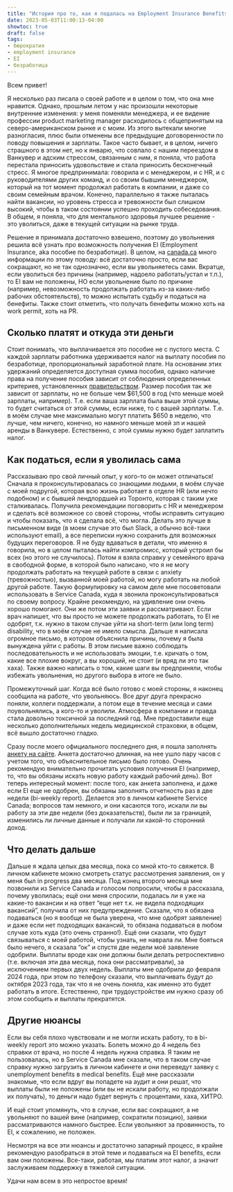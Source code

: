 ```yaml
---
title: "История про то, как я подалась на Employment Insurance Benefits"
date: 2023-05-03T11:00:13-04:00
showtoc: true
draft: false
tags:
- бюрократия
- employment insurance
- EI
- безработица
---
```

Всем привет! 

Я несколько раз писала о своей работе и в целом о том, что она мне нравится. Однако, прошлым летом у нас произошли некоторые внутренние изменения: у меня поменяли менеджера, и ее видение профессии product marketing manager расходилось с общепринятым на северо-американском рынке и с моим. Из этого вытекали многие разногласия, плюс были отменены все предыдущие договоренности по поводу повышения и зарплаты. Такое часто бывает, и в целом, ничего страшного в этом нет, но к январю, что совпало с нашим переездом в Ванкувер и адским стрессом, связанным с ним, я поняла, что работа перестала приносить удовольствие и стала приносить бесконечный стресс. Я многое предпринимала: говорила и с менеджером, и с HR, и с руководителями других команд, и со своим бывшим менеджером, который на тот момент продолжал работать в компании, и даже со своим семейным врачом. Конечно, параллельно я также пыталась найти вакансии, но уровень стресса и тревожности был слишком высокий, чтобы в таком состоянии успешно проходить собеседования. В общем, я поняла, что для ментального здоровья лучшее решение - это уволиться, даже в текущей ситуации на рынке труда.

Решение я принимала достаточно взвешено, поэтому до увольнения решила всё узнать про возможность получения EI (Employment Insurance, aka пособие по безработице).  В целом, на [canada.ca](https://www.canada.ca/en/services/benefits/ei/ei-regular-benefit.html) много информации по этому поводу: всё достаточно просто, если вас сокращают, но не так однозначно, если вы увольняетесь сами. Вкратце, если уволиться без причины (например, надоело работать/устал и т.п.), то EI вам не положены, НО если увольнение было по причине (например, невозможность продолжать работать из-за каких-либо рабочих обстоятельств), то можно испытать судьбу и податься на бенефиты. Также стоит отметить, что получать бенефиты можно хоть на work permit, хоть на PR.

## Сколько платят и откуда эти деньги

Стоит понимать, что выплачивается это пособие не с пустого места. С каждой зарплаты работника удерживается налог на выплату пособия по безработице, пропорциональный заработной плате. На основании этих удержаний определяется доступная сумма пособия, однако наличие права на получение пособия зависит от соблюдения определенных критериев, установленных [правительством](https://www.canada.ca/en/services/benefits/ei/ei-regular-benefit/eligibility.html). Размер пособия так же зависит от зарплаты, но не больше чем $61,500 в год (что меньше моей зарплаты, например). Т.е. если ваша зарплата была выше этой суммы, то будет считаться от этой суммы, если ниже, то c вашей зарплаты. Т.е. в моём случае мне максимально могут платить $650 в неделю, что лучше, чем ничего, конечно, но намного меньше моей зп и нашей аренды в Ванкувере. Естественно, с этой суммы нужно будет заплатить налог. 

## Как податься, если я уволилась сама

Рассказываю про свой личный опыт, у кого-то он может отличаться!
Сначала я проконсультировалась со знающими людьми, в моём случае с моей подругой, которая всю жизнь работает в отделе HR (или нечто подобном) и с бывшей лендлордшей из Торонто, которая с таким уже сталкивалась. Получила рекомендации поговорить с HR и менеджером и сделать всё возможное со своей стороны, чтобы исправить ситуацию и чтобы показать, что я сделала всё, что могла. Делать это лучше в письменном виде (в моем случае это был Slack, а обычно всё-таки используют email), а все переписки нужно сохранить для возможных будущих переговоров. Я не буду вдаваться в детали, что именно я говорила, но в целом пыталась найти компромисс, который устроил бы всех (но этого не случилось).
Потом я взяла справку у семейного врача в свободной форме, в которой было написано, что я не могу продолжать работать на текущей работе в связи с anxiety (тревожностью), вызванной моей работой, но могу работать на любой другой работе. Такую формулировку на самом деле мне посоветовали использовать в Service Canada, куда я звонила проконсультироваться по своему вопросу. Крайне рекомендую, на удивление они очень хорошо помогают. Они же потом эти  заявки и рассматривают. Если врач напишет, что вы просто не можете продолжать работать, то EI не одобрят, т.к. нужно в таком случае уйти на short-term (или long term) disability, что в моём случае не имело смысла.
Дальше я написала огромное письмо, в котором объяснила причины, почему я была вынуждена уйти с работы. В этом письме важно соблюдать последовательность и не использовать эмоции, т.е. кричать о том, какие все плохие вокруг, а вы хороший, не стоит (и вряд ли это так хаха). Также важно написать о том, какие шаги вы предприняли, чтобы избежать увольнения, но другого выбора в итоге не было. 

Промежуточный шаг. Когда всё было готово с моей стороны, я наконец сообщила на работе, что увольняюсь. Все друг друга прекрасно поняли, коллеги поддержали, а потом еще в течение месяца и сами поувольнялись, а кого-то и уволили. Атмосфера в компании и правда стала довольно токсичной за последний год. Мне предоставили еще несколько дополнительных недель медицинской страховки, в общем, всё вышло достаточно гладко.

Сразу после моего официального последнего дня, я пошла заполнять [анкету на сайте](https://www.canada.ca/en/services/benefits/ei/ei-regular-benefit/apply.html). Анкета достаточно длинная, на нее ушло пару часов с учетом того, что объяснительное письмо было готово. Очень рекомендую внимательно прочитать условия получения EI (например, то, что вы обязаны искать новую работу каждый рабочий день).
Вот теперь интересный момент: после того, как анкета заполнена, и даже если EI еще не одобрен, вы обязаны заполнять отчетность раз в две недели (bi-weekly report). Делается это в личном кабинете Service Canada; вопросов там немного, и они касаются того, искали ли вы работу за эти две недели (без доказательств), были ли за границей, изменились ли личные данные и получали ли какой-то сторонний доход.

## Что делать дальше

Дальше я ждала целых два месяца, пока со мной кто-то свяжется. В личном кабинете можно смотреть статус рассмотрения заявления, он у меня был in progress два месяца. Под конец второго месяца мне позвонили из Service Canada и голосом попросили, чтобы я рассказала, почему уволилась; ещё они меня спросили, подалась ли я уже на какие-то вакансии и на ответ “еще нет т.к. не видела подходящих вакансий”, получила от них предупреждение. Сказали, что я обязана подаваться (но я вообще не была уверена, что мне одобрят заявление) и даже если нет подходящих вакансий, то обязана подаваться в любом случае хоть куда (это очень странно!). Ещё они сказали, что будут связываться с моей работой, чтобы узнать, не наврала ли. Мне бояться было нечего, я сказала “ок” и спустя две недели моё заявление одобрили. Выплаты вроде как они должны были делать ретроспективно (т.е. включая эти два месяца, пока они рассматривали), за исключением первых двух недель. Выплаты мне одобрили до февраля 2024 года, при этом по телефону сказали, что выплачивать будут до октября 2023 года, так что я не очень поняла, как именно это будет работать в итоге. Естественно, при трудоустройстве им нужно сразу об этом сообщить и выплаты прекратятся.

## Другие нюансы
Если вы себя плохо чувствовали и не могли искать работу, то в bi-weekly report это можно указать. Болеть можно до 4 недель без справки от врача, но после 4 недель нужна справка. Я таким не пользовалась, но в Service Canada мне сказали, что в таком случае справку нужно загрузить в личном кабинете и они переведут заявку с unemployment benefits в medical benefits. Ещё мне рассказали знакомые, что если вдруг вы попадете на аудит и они решат, что выплаты были не положены (или вы не искали работу, но продолжали их получать), то деньги надо будет вернуть с процентами, хаха, ХИТРО. 

И ещё стоит упомянуть, что в случае, если вас сокращают, а не увольняют по вашей вине (например, сократили позицию), заявки рассматриваются намного быстрее. Если увольняют за провинность, то EI, к сожалению, не положен. 

Несмотря на все эти нюансы и достаточно запарный процесс, я крайне рекомендую разобраться в этой теме и подаваться на EI benefits, если вам они положены. Все-таки, работая, мы платим этот налог, а значит заслуживаем поддержку в тяжелой ситуации. 

Удачи нам всем в это непростое время!
